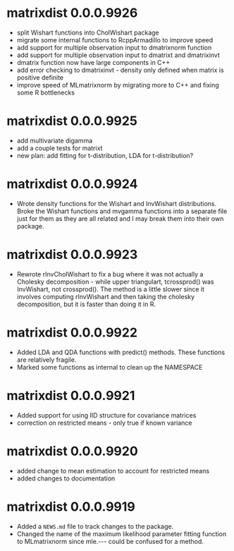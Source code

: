 # matrixdist 0.0.0.9926

* split Wishart functions into CholWishart package
* migrate some internal functions to RcppArmadillo to improve speed
* add support for multiple observation input to dmatrixnorm function
* add support for multiple observation input to dmatrixt and dmatrixinvt
* dmatrix function now have large components in C++
* add error checking to dmatrixinvt - density only defined when matrix is positive definite
* improve speed of MLmatrixnorm by migrating more to C++ and fixing some R bottlenecks

# matrixdist 0.0.0.9925
 
* add multivariate digamma 
* add a couple tests for matrixt
* new plan: add fitting for t-distribution, LDA for t-distribution?

# matrixdist 0.0.0.9924

* Wrote density functions for the Wishart and InvWishart distributions. Broke the Wishart functions and 
mvgamma functions into a separate file just for them as they are all related and I may break them into 
their own package.

# matrixdist 0.0.0.9923

* Rewrote rInvCholWishart to fix a bug where it was not actually a Cholesky decomposition - while upper triangulart,
tcrossprod() was InvWishart, not crossprod(). The method is a little slower since it involves computing rInvWishart and then taking the cholesky decomposition, but it is faster than doing it in R.

# matrixdist 0.0.0.9922
 
* Added LDA and QDA functions with predict() methods. These functions
  are relatively fragile.
* Marked some functions as internal to clean up the NAMESPACE

# matrixdist 0.0.0.9921

* Added support for using IID structure for covariance matrices
* correction on restricted means - only true if known variance

# matrixdist 0.0.0.9920

* added change to mean estimation to account for restricted means
* added changes to documentation


# matrixdist 0.0.0.9919

* Added a `NEWS.md` file to track changes to the package.
* Changed the name of the maximum likelihood parameter fitting function to MLmatrixnorm since mle.--- could be confused for a method.



